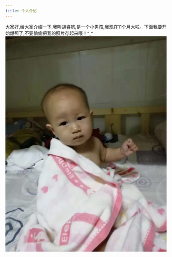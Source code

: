 ```yaml
---
title: 个人介绍
---
```

大家好,给大家介绍一下,我叫胡睿航,是一个小男孩,我现在11个月大啦。下面我要开始爆照了,不要偷偷把我的照片存起来哦！^_^
![logo](20181129/20181129123803.jpg)
